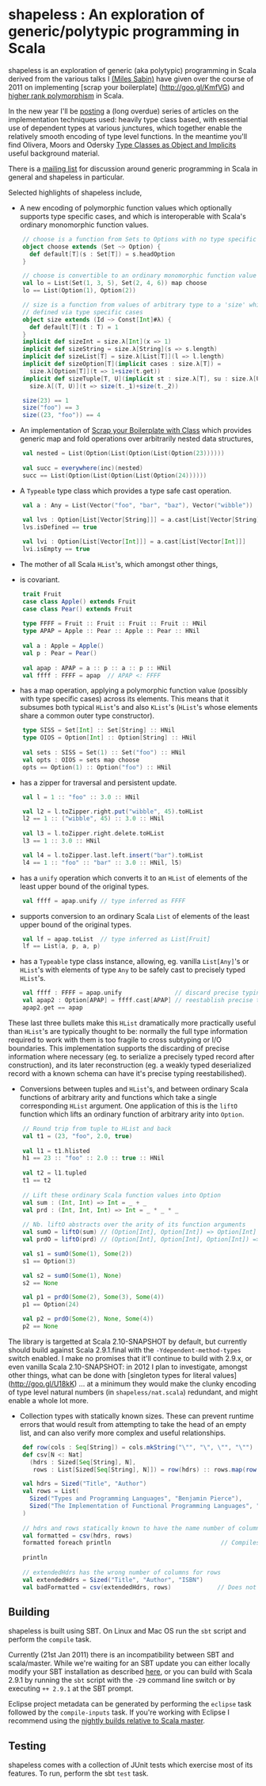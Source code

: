 shapeless : An exploration of generic/polytypic programming in Scala
====================================================================

shapeless is an exploration of generic (aka polytypic) programming in Scala
derived from the various talks I [(Miles Sabin)](http://goo.gl/oBCzn) have
given over the course of 2011 on implementing [scrap your boilerplate]
(http://goo.gl/KmfVG) and [higher rank polymorphism](http://goo.gl/zGRQ7) in
Scala.

In the new year I'll be [posting](http://www.chuusai.com/blog) a (long
overdue) series of articles on the implementation techniques used: heavily 
type class based, with essential use of dependent types at various
junctures, which together enable the relatively smooth encoding of type level
functions. In the meantime you'll find Olivera, Moors and Odersky [Type
Classes as Object and Implicits](http://goo.gl/ZbcxY) useful background
material.

There is a [mailing list](https://groups.google.com/group/shapeless-dev)
for discussion around generic programming in Scala in general and
shapeless in particular. 

Selected highlights of shapeless include,

* A new encoding of polymorphic function values which optionally supports
  type specific cases, and which is interoperable with Scala's ordinary
  monomorphic function values.
  
```scala
    // choose is a function from Sets to Options with no type specific cases
    object choose extends (Set ~> Option) {
      def default[T](s : Set[T]) = s.headOption 
    }

    // choose is convertible to an ordinary monomorphic function value
    val lo = List(Set(1, 3, 5), Set(2, 4, 6)) map choose
    lo == List(Option(1), Option(2))

    // size is a function from values of arbitrary type to a 'size' which is
    // defined via type specific cases
    object size extends (Id ~> Const[Int]#λ) {
      def default[T](t : T) = 1
    }
    implicit def sizeInt = size.λ[Int](x => 1)
    implicit def sizeString = size.λ[String](s => s.length)
    implicit def sizeList[T] = size.λ[List[T]](l => l.length)
    implicit def sizeOption[T](implicit cases : size.λ[T]) =
      size.λ[Option[T]](t => 1+size(t.get))
    implicit def sizeTuple[T, U](implicit st : size.λ[T], su : size.λ[U]) =
      size.λ[(T, U)](t => size(t._1)+size(t._2))

    size(23) == 1
    size("foo") == 3
    size((23, "foo")) == 4
```

* An implementation of [Scrap your Boilerplate with Class](http://goo.gl/pR1OV)
  which provides generic map and fold operations over arbitrarily nested data
  structures,
  
```scala
    val nested = List(Option(List(Option(List(Option(23))))))
    
    val succ = everywhere(inc)(nested)
    succ == List(Option(List(Option(List(Option(24))))))
```

* A `Typeable` type class which provides a type safe cast operation.

```scala
    val a : Any = List(Vector("foo", "bar", "baz"), Vector("wibble"))
    
    val lvs : Option[List[Vector[String]]] = a.cast[List[Vector[String]]]
    lvs.isDefined == true

    val lvi : Option[List[Vector[Int]]] = a.cast[List[Vector[Int]]]
    lvi.isEmpty == true
```

* The mother of all Scala `HList`'s, which amongst other things,
+ is covariant.

```scala
    trait Fruit
    case class Apple() extends Fruit
    case class Pear() extends Fruit
    
    type FFFF = Fruit :: Fruit :: Fruit :: Fruit :: HNil
    type APAP = Apple :: Pear :: Apple :: Pear :: HNil
    
    val a : Apple = Apple()
    val p : Pear = Pear()
    
    val apap : APAP = a :: p :: a :: p :: HNil
    val ffff : FFFF = apap  // APAP <: FFFF 
```

+ has a map operation, applying a polymorphic function value (possibly
  with type specific cases) across its elements. This means that it
  subsumes both typical `HList`'s and also `KList`'s (`HList`'s whose
  elements share a common outer type constructor).
      
```scala
    type SISS = Set[Int] :: Set[String] :: HNil
    type OIOS = Option[Int] :: Option[String] :: HNil
    
    val sets : SISS = Set(1) :: Set("foo") :: HNil
    val opts : OIOS = sets map choose
    opts == Option(1) :: Option("foo") :: HNil 
```

+ has a zipper for traversal and persistent update.
    
```scala
    val l = 1 :: "foo" :: 3.0 :: HNil

    val l2 = l.toZipper.right.put("wibble", 45).toHList
    l2 == 1 :: ("wibble", 45) :: 3.0 :: HNil
  
    val l3 = l.toZipper.right.delete.toHList
    l3 == 1 :: 3.0 :: HNil

    val l4 = l.toZipper.last.left.insert("bar").toHList
    l4 == 1 :: "foo" :: "bar" :: 3.0 :: HNil, l5)
```
    
+ has a `unify` operation which converts it to an `HList` of elements
  of the least upper bound of the original types.
      
```scala
    val ffff = apap.unify // type inferred as FFFF
```
      
+ supports conversion to an ordinary Scala `List` of elements of the
  least upper bound of the original types.
      
```scala
    val lf = apap.toList  // type inferred as List[Fruit]
    lf == List(a, p, a, p)
```
      
+ has a `Typeable` type class instance, allowing, eg. vanilla
 `List[Any]`'s or `HList`'s with elements of type `Any` to be safely
  cast to precisely typed `HList`'s.
      
```scala
    val ffff : FFFF = apap.unify               // discard precise typing 
    val apap2 : Option[APAP] = ffff.cast[APAP] // reestablish precise typing
    apap2.get == apap  
```
      
These last three bullets make this `HList` dramatically more practically
useful than `HList`'s are typically thought to be: normally the full
type information required to work with them is too fragile to cross subtyping
or I/O boundaries. This implementation supports the discarding of precise
information where necessary (eg. to serialize a precisely typed record after
construction), and its later reconstruction (eg. a weakly typed deserialized
record with a known schema can have it's precise typing reestabilished).

* Conversions between tuples and `HList`'s, and between ordinary Scala
  functions of arbitrary arity and functions which take a single
  corresponding `HList` argument. One application of this is the `liftO`
  function which lifts an ordinary function of arbitrary arity into `Option`.
  
```scala
    // Round trip from tuple to HList and back
    val t1 = (23, "foo", 2.0, true)
    
    val l1 = t1.hlisted
    h1 == 23 :: "foo" :: 2.0 :: true :: HNil
    
    val t2 = l1.tupled
    t1 == t2
    
    // Lift these ordinary Scala function values into Option 
    val sum : (Int, Int) => Int = _ + _
    val prd : (Int, Int, Int) => Int = _ * _ * _
    
    // Nb. liftO abstracts over the arity of its function arguments 
    val sumO = liftO(sum) // (Option[Int], Option[Int]) => Option[Int]
    val prdO = liftO(prd) // (Option[Int], Option[Int], Option[Int]) => Option[Int]

    val s1 = sumO(Some(1), Some(2))
    s1 == Option(3)

    val s2 = sumO(Some(1), None)
    s2 == None

    val p1 = prdO(Some(2), Some(3), Some(4))
    p1 == Option(24)

    val p2 = prdO(Some(2), None, Some(4))
    p2 == None
```
      
The library is targetted at Scala 2.10-SNAPSHOT by default, but currently
should build against Scala 2.9.1.final with the `-Ydependent-method-types`
switch enabled. I make no promises that it'll continue to build with 2.9.x,
or even vanilla Scala 2.10-SNAPSHOT: in 2012 I plan to investigate, amongst
other things, what can be done with [singleton types for literal values]
(http://goo.gl/U18kK) ... at a minimum they would make the clunky encoding
of type level natural numbers (in `shapeless/nat.scala`) redundant, and
might enable a whole lot more.

* Collection types with statically known sizes. These can prevent runtime
  errors that would result from attempting to take the head of an empty list,
  and can also verify more complex and useful relationships. 

```scala
    def row(cols : Seq[String]) = cols.mkString("\"", "\", \"", "\"")
    def csv[N <: Nat]
      (hdrs : Sized[Seq[String], N],
       rows : List[Sized[Seq[String], N]]) = row(hdrs) :: rows.map(row(_))

    val hdrs = Sized("Title", "Author")
    val rows = List(
      Sized("Types and Programming Languages", "Benjamin Pierce"),
      Sized("The Implementation of Functional Programming Languages", "Simon Peyton-Jones")
    )
  
    // hdrs and rows statically known to have the name number of columns
    val formatted = csv(hdrs, rows)
    formatted foreach println                               // Compiles
    
    println
    
    // extendedHdrs has the wrong number of columns for rows
    val extendedHdrs = Sized("Title", "Author", "ISBN")
    val badFormatted = csv(extendedHdrs, rows)             // Does not compile
```

Building
--------

shapeless is built using SBT. On Linux and Mac OS run the `sbt` script and
perform the `compile` task.

Currently (21st Jan 2011) there is an incompatibility between SBT and
scala/master. While we're waiting for an SBT update you can either locally
modify your SBT installation as described
[here](https://groups.google.com/d/topic/simple-build-tool/ydKd83jbVX4/discussion),
or you can build with Scala 2.9.1 by running the `sbt` script with the `-29`
command line switch or by executing `++ 2.9.1` at the SBT prompt.


Eclipse project metadata can be generated by performing the `eclipse` task
followed by the `compile-inputs` task. If you're working with Eclipse I 
recommend using the [nightly builds relative to Scala master](http://goo.gl/iRgyc).

Testing
-------

shapeless comes with a collection of JUnit tests which exercise most of its
features. To run, perform the sbt `test` task.
